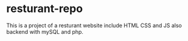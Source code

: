 # resturant-repo
This is a project of a resturant website include HTML CSS and JS also backend with mySQL and php.

